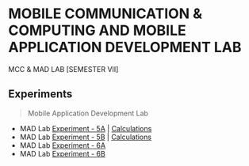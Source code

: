 # MOBILE COMMUNICATION & COMPUTING AND MOBILE APPLICATION DEVELOPMENT LAB
 MCC & MAD LAB [SEMESTER VII]

## Experiments

  >Mobile Application Development Lab

  - MAD Lab [Experiment - 5A](https://github.com/Amey-Thakur/MOBILE-COMMUNICATION-AND-COMPUTING-AND-MOBILE-APPLICATION-DEVELOPMENT-LAB/blob/main/Experiments/AMEY_B-50_EXPERIMENT-5A.pdf) | [Calculations](https://github.com/Amey-Thakur/MOBILE-COMMUNICATION-AND-COMPUTING-AND-MOBILE-APPLICATION-DEVELOPMENT-LAB/blob/main/Experiments/AMEY_B-50_CALCULATIONS_EXPERIMENT-5.pdf)
  - MAD Lab [Experiment - 5B](https://github.com/Amey-Thakur/MOBILE-COMMUNICATION-AND-COMPUTING-AND-MOBILE-APPLICATION-DEVELOPMENT-LAB/blob/main/Experiments/AMEY_B-50_EXPERIMENT-5B.pdf) | [Calculations](https://github.com/Amey-Thakur/MOBILE-COMMUNICATION-AND-COMPUTING-AND-MOBILE-APPLICATION-DEVELOPMENT-LAB/blob/main/Experiments/AMEY_B-50_CALCULATIONS_EXPERIMENT-5.pdf)
  - MAD Lab [Experiment - 6A](https://github.com/Amey-Thakur/MOBILE-COMMUNICATION-AND-COMPUTING-AND-MOBILE-APPLICATION-DEVELOPMENT-LAB/blob/main/Experiments/AMEY_B-50_EXPERIMENT-6A.pdf)
  - MAD Lab [Experiment - 6B](https://github.com/Amey-Thakur/MOBILE-COMMUNICATION-AND-COMPUTING-AND-MOBILE-APPLICATION-DEVELOPMENT-LAB/blob/main/Experiments/AMEY_B-50_EXPERIMENT-6B.pdf)
